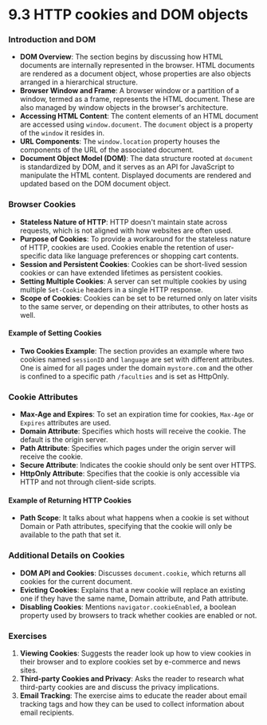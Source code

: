 # 9.3 HTTP cookies and DOM objects

### Introduction and DOM

- **DOM Overview**: The section begins by discussing how HTML documents are internally represented in the browser. HTML documents are rendered as a document object, whose properties are also objects arranged in a hierarchical structure.
- **Browser Window and Frame**: A browser window or a partition of a window, termed as a frame, represents the HTML document. These are also managed by window objects in the browser's architecture.
- **Accessing HTML Content**: The content elements of an HTML document are accessed using `window.document`. The `document` object is a property of the `window` it resides in.
- **URL Components**: The `window.location` property houses the components of the URL of the associated document.
- **Document Object Model (DOM)**: The data structure rooted at `document` is standardized by DOM, and it serves as an API for JavaScript to manipulate the HTML content. Displayed documents are rendered and updated based on the DOM document object.

### Browser Cookies

- **Stateless Nature of HTTP**: HTTP doesn't maintain state across requests, which is not aligned with how websites are often used.
- **Purpose of Cookies**: To provide a workaround for the stateless nature of HTTP, cookies are used. Cookies enable the retention of user-specific data like language preferences or shopping cart contents.
- **Session and Persistent Cookies**: Cookies can be short-lived session cookies or can have extended lifetimes as persistent cookies.
- **Setting Multiple Cookies**: A server can set multiple cookies by using multiple `Set-Cookie` headers in a single HTTP response.
- **Scope of Cookies**: Cookies can be set to be returned only on later visits to the same server, or depending on their attributes, to other hosts as well.

#### Example of Setting Cookies

- **Two Cookies Example**: The section provides an example where two cookies named `sessionID` and `language` are set with different attributes. One is aimed for all pages under the domain `mystore.com` and the other is confined to a specific path `/faculties` and is set as HttpOnly.

### Cookie Attributes

- **Max-Age and Expires**: To set an expiration time for cookies, `Max-Age` or `Expires` attributes are used.
- **Domain Attribute**: Specifies which hosts will receive the cookie. The default is the origin server.
- **Path Attribute**: Specifies which pages under the origin server will receive the cookie.
- **Secure Attribute**: Indicates the cookie should only be sent over HTTPS.
- **HttpOnly Attribute**: Specifies that the cookie is only accessible via HTTP and not through client-side scripts.

#### Example of Returning HTTP Cookies

- **Path Scope**: It talks about what happens when a cookie is set without Domain or Path attributes, specifying that the cookie will only be available to the path that set it.

### Additional Details on Cookies

- **DOM API and Cookies**: Discusses `document.cookie`, which returns all cookies for the current document.
- **Evicting Cookies**: Explains that a new cookie will replace an existing one if they have the same name, Domain attribute, and Path attribute.
- **Disabling Cookies**: Mentions `navigator.cookieEnabled`, a boolean property used by browsers to track whether cookies are enabled or not.

### Exercises

1. **Viewing Cookies**: Suggests the reader look up how to view cookies in their browser and to explore cookies set by e-commerce and news sites.
2. **Third-party Cookies and Privacy**: Asks the reader to research what third-party cookies are and discuss the privacy implications.
3. **Email Tracking**: The exercise aims to educate the reader about email tracking tags and how they can be used to collect information about email recipients.

